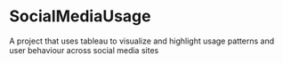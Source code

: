 # SocialMediaUsage
A project that uses tableau to visualize and highlight usage patterns and user behaviour across social media sites
